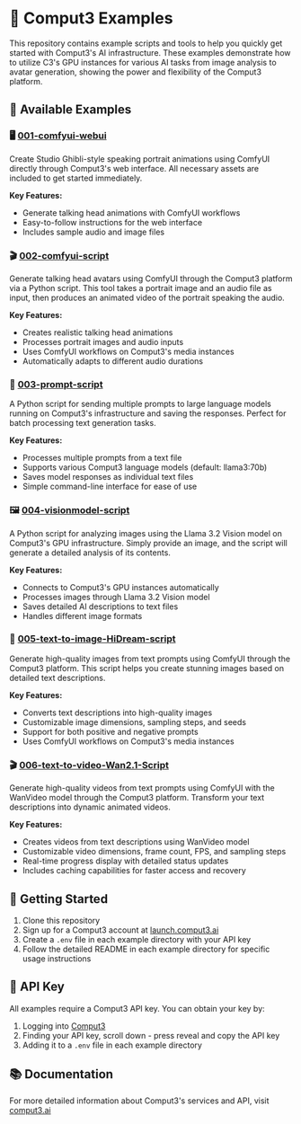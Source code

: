 # 🚀 Comput3 Examples

This repository contains example scripts and tools to help you quickly get started with Comput3's AI infrastructure. These examples demonstrate how to utilize C3's GPU instances for various AI tasks from image analysis to avatar generation, showing the power and flexibility of the Comput3 platform.

## 📂 Available Examples

### 🖥️ [001-comfyui-webui](./001-comfyui-webui)
Create Studio Ghibli-style speaking portrait animations using ComfyUI directly through Comput3's web interface. All necessary assets are included to get started immediately.

**Key Features:**
- Generate talking head animations with ComfyUI workflows
- Easy-to-follow instructions for the web interface
- Includes sample audio and image files

### 🎬 [002-comfyui-script](./002-comfyui-script)
Generate talking head avatars using ComfyUI through the Comput3 platform via a Python script. This tool takes a portrait image and an audio file as input, then produces an animated video of the portrait speaking the audio.

**Key Features:**
- Creates realistic talking head animations
- Processes portrait images and audio inputs
- Uses ComfyUI workflows on Comput3's media instances
- Automatically adapts to different audio durations

### 🤖 [003-prompt-script](./003-prompt-script)
A Python script for sending multiple prompts to large language models running on Comput3's infrastructure and saving the responses. Perfect for batch processing text generation tasks.

**Key Features:**
- Processes multiple prompts from a text file
- Supports various Comput3 language models (default: llama3:70b)
- Saves model responses as individual text files
- Simple command-line interface for ease of use

### 🖼️ [004-visionmodel-script](./004-visionmodel-script)
A Python script for analyzing images using the Llama 3.2 Vision model on Comput3's GPU infrastructure. Simply provide an image, and the script will generate a detailed analysis of its contents.

**Key Features:**
- Connects to Comput3's GPU instances automatically
- Processes images through Llama 3.2 Vision model
- Saves detailed AI descriptions to text files
- Handles different image formats

### 🎨 [005-text-to-image-HiDream-script](./005-text-to-image-HiDream-script)
Generate high-quality images from text prompts using ComfyUI through the Comput3 platform. This script helps you create stunning images based on detailed text descriptions.

**Key Features:**
- Converts text descriptions into high-quality images
- Customizable image dimensions, sampling steps, and seeds
- Support for both positive and negative prompts
- Uses ComfyUI workflows on Comput3's media instances

### 🎬 [006-text-to-video-Wan2.1-Script](./006-text-to-video-Wan2.1-Script)
Generate high-quality videos from text prompts using ComfyUI with the WanVideo model through the Comput3 platform. Transform your text descriptions into dynamic animated videos.

**Key Features:**
- Creates videos from text descriptions using WanVideo model
- Customizable video dimensions, frame count, FPS, and sampling steps
- Real-time progress display with detailed status updates
- Includes caching capabilities for faster access and recovery

## 🚀 Getting Started

1. Clone this repository
2. Sign up for a Comput3 account at [launch.comput3.ai](https://launch.comput3.ai)
3. Create a `.env` file in each example directory with your API key
4. Follow the detailed README in each example directory for specific usage instructions

## 🔑 API Key

All examples require a Comput3 API key. You can obtain your key by:
1. Logging into [Comput3](https://launch.comput3.ai/)
2. Finding your API key, scroll down - press reveal and copy the API key
3. Adding it to a `.env` file in each example directory

## 📚 Documentation

For more detailed information about Comput3's services and API, visit [comput3.ai](https://www.comput3.ai)
